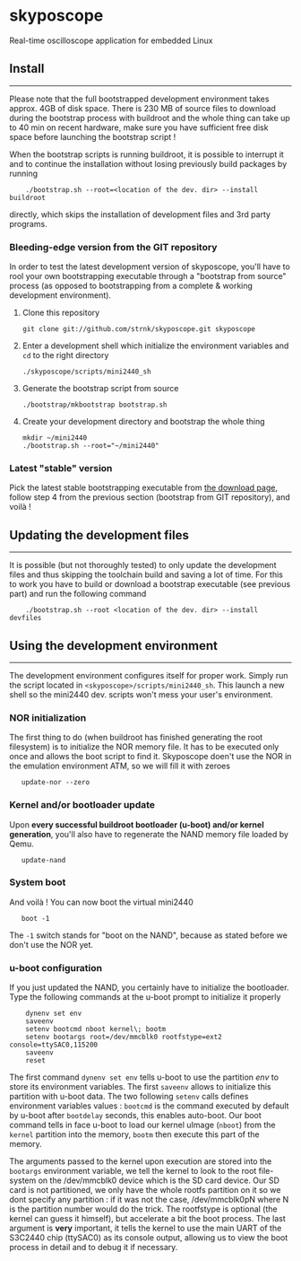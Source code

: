 # skyposcope

Real-time oscilloscope application for embedded Linux


## Install
***
  Please note that the full bootstrapped development environment takes approx. 4GB
of disk space. There is 230 MB of source files to download during the bootstrap
process with buildroot and the whole thing can take up to 40 min on recent hardware,
make sure you have sufficient free disk space before launching the bootstrap script !

  When the bootstrap scripts is running buildroot, it is possible to interrupt it and
to continue the installation without losing previously build packages by running

```
    ./bootstrap.sh --root=<location of the dev. dir> --install buildroot
```

directly, which skips the installation of development files and 3rd party programs.


### Bleeding-edge version from the GIT repository

In order to test the latest development version of skyposcope, you'll have to
rool your own bootstrapping executable through a "bootstrap from source" process
(as opposed to bootstrapping from a complete & working development environment).

1. Clone this repository
    
    ```
    git clone git://github.com/strnk/skyposcope.git skyposcope
    ```

2. Enter a development shell which initialize the environment variables
and `cd` to the right directory
    
    ```
    ./skyposcope/scripts/mini2440_sh
    ```

3. Generate the bootstrap script from source

    ```
    ./bootstrap/mkbootstrap bootstrap.sh
    ```

4. Create your development directory and bootstrap the whole thing
    
    ```
    mkdir ~/mini2440
    ./bootstrap.sh --root="~/mini2440"
    ```


### Latest "stable" version

Pick the latest stable bootstrapping executable from 
[the download page](https://github.com/strnk/skyposcope/downloads "download page"),
follow step 4 from the previous section (bootstrap from GIT repository), and voilà !



## Updating the development files
***

It is possible (but not thoroughly tested) to only update the development files and thus
skipping the toolchain build and saving a lot of time. For this to work you have to build
or download a bootstrap executable (see previous part) and run the following command

```
    ./bootstrap.sh --root <location of the dev. dir> --install devfiles
```


## Using the development environment
***

  The development environment configures itself for proper work. Simply run the script located
in `<skyposcope>/scripts/mini2440_sh`. This launch a new shell so the mini2440 dev. scripts won't 
mess your user's environment.


### NOR initialization
  The first thing to do (when buildroot has finished generating the root filesystem) is to initialize
the NOR memory file. It has to be executed only once and allows the boot script to find it. Skyposcope
doen't use the NOR in the emulation environment ATM, so we will fill it with zeroes 

```
   update-nor --zero
```


### Kernel and/or bootloader update
   Upon **every successful buildroot bootloader (u-boot) and/or kernel generation**, you'll also have to
regenerate the NAND memory file loaded by Qemu.

```
   update-nand
```


### System boot
  And voilà ! You can now boot the virtual mini2440

```
   boot -1
```

  The `-1` switch stands for "boot on the NAND", because as stated before we don't use the NOR yet.

### u-boot configuration
  If you just updated the NAND, you certainly have to initialize the bootloader. Type the following
commands at the u-boot prompt to initialize it properly

```
    dynenv set env
    saveenv
    setenv bootcmd nboot kernel\; bootm
    setenv bootargs root=/dev/mmcblk0 rootfstype=ext2 console=ttySAC0,115200
    saveenv
    reset
```
  
  The first command `dynenv set env` tells u-boot to use the partition _env_ to store its environment
variables. The first `saveenv` allows to initialize this partition with u-boot data. The two following
`setenv` calls defines environment variables values : `bootcmd` is the command executed by default by
u-boot after `bootdelay` seconds, this enables auto-boot. Our boot command tells in face u-boot to load
our kernel uImage (`nboot`) from the `kernel` partition into the memory, `bootm` then execute this part
of the memory. 

  The arguments passed to the kernel upon execution are stored into the `bootargs` environment variable,
we tell the kernel to look to the root file-system on the /dev/mmcblk0 device which is the SD card device.
Our SD card is not partitioned, we only have the whole rootfs partition on it so we dont specify any 
partition : if it was not the case, /dev/mmcblk0pN where N is the partition number would do the trick. The
rootfstype is optional (the kernel can guess it himself), but accelerate a bit the boot process. The last
argument is **very** important, it tells the kernel to use the main UART of the S3C2440 chip (ttySAC0) as
its console output, allowing us to view the boot process in detail and to debug it if necessary.
